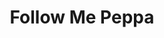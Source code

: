 ---
id: PE06664
title: Follow Me Peppa
price:
    hkd: 200
    twd: 800
dimensions:
    w: 16
    l: 12
    h: 19
    unit: cm
imgs: 
    - 'images/products/follow-me-peppa.png'
stock: 2
---